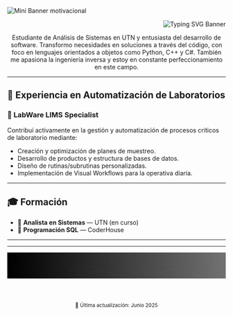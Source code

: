 <p align="Left">
  <img src="https://capsule-render.vercel.app/api?type=speech&height=60&fontSize=16&color=74ACDF,FFFFFF,FFD100,74ACDF&sectionColor=f0f0f0&text=Programando%20el%20mañana,%20innovando%20el%20hoy.&animation=blinking&fontColor=FFFFFF" alt="Mini Banner motivacional"/>
</p>


<div align="right">
  <img src="https://readme-typing-svg.demolab.com?font=Fira+Code&size=22&pause=1000&color=74ACDF&width=800&height=35&lines=Nombre:+Facundo+%20+Martin+Moriconi;Desarrollador+Python,+LIMS+y+Domotica;Integrando+tecnologia+legacy+a+LIMS+modernos;Automatizando+procesos+de+laboratorios" alt="Typing SVG Banner" />
</div>




<p align="center">
Estudiante de Análisis de Sistemas en UTN y entusiasta del desarrollo de software. Transformo necesidades en soluciones a través del código, con foco en lenguajes orientados a objetos como Python, C++ y C#. También me apasiona la ingeniería inversa y estoy en constante perfeccionamiento en este campo.
</p>

---

## 🚀 Experiencia en Automatización de Laboratorios

### 🧪 LabWare LIMS Specialist

Contribuí activamente en la gestión y automatización de procesos críticos de laboratorio mediante:

- Creación y optimización de planes de muestreo.
- Desarrollo de productos y estructura de bases de datos.
- Diseño de rutinas/subrutinas personalizadas.
- Implementación de Visual Workflows para la operativa diaria.

---

## 🎓 Formación

- 📘 **Analista en Sistemas** — UTN (en curso)  
- 🧾 **Programación SQL** — CoderHouse

---


---
<p align="center">
  <img src="https://github.com/FacundoM22/FacundoM22/blob/main/PYTHON.gif?raw=true" alt="Banner Final Python" width="700" height="60"/>
</p>



<p align="center">
  <span style="zoom: 0.005;">
    <a href="https://www.linkedin.com/in/facundo-martin-moriconi-3581a11aa/">
      <img src="https://img.shields.io/badge/LinkedIn-0077B5?style=for-the-badge&logo=linkedin&logoColor=white"/>
    </a>
    <a href="mailto:facundomoriconi.code@gmail.com">
      <img src="https://img.shields.io/badge/Email-D14836?style=for-the-badge&logo=gmail&logoColor=white"/>
    </a>
  </span>
</p>

<p align="center">
  <sub>📅 Última actualización: Junio 2025</sub>
</p>
